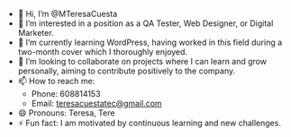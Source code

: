 - 👋 Hi, I’m @MTeresaCuesta
- 👀 I’m interested in a position as a QA Tester, Web Designer, or Digital Marketer.
- 🌱 I’m currently learning WordPress, having worked in this field during a two-month cover which I thoroughly enjoyed.
- 💞️ I’m looking to collaborate on projects where I can learn and grow personally, aiming to contribute positively to the company.
- 📫 How to reach me: 
  - Phone: 608814153
  - Email: teresacuestatec@gmail.com
- 😄 Pronouns: Teresa, Tere
- ⚡ Fun fact: I am motivated by continuous learning and new challenges.

<!---
MTeresaCuesta/MTeresaCuesta is a ✨ special ✨ repository because its `README.md` (this file) appears on your GitHub profile.
You can click the Preview link to take a look at your changes.
--->
